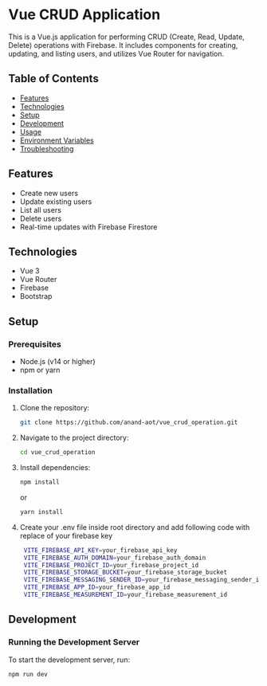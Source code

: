 # Vue CRUD Application

This is a Vue.js application for performing CRUD (Create, Read, Update, Delete) operations with Firebase. It includes components for creating, updating, and listing users, and utilizes Vue Router for navigation.

## Table of Contents

- [Features](#features)
- [Technologies](#technologies)
- [Setup](#setup)
- [Development](#development)
- [Usage](#usage)
- [Environment Variables](#environment-variables)
- [Troubleshooting](#troubleshooting)

## Features

- Create new users
- Update existing users
- List all users
- Delete users
- Real-time updates with Firebase Firestore

## Technologies

- Vue 3
- Vue Router
- Firebase
- Bootstrap

## Setup

### Prerequisites

- Node.js (v14 or higher)
- npm or yarn

### Installation

1. Clone the repository:

    ```bash
    git clone https://github.com/anand-aot/vue_crud_operation.git
    ```

2. Navigate to the project directory:

    ```bash
    cd vue_crud_operation
    ```

3. Install dependencies:

    ```bash
    npm install
    ```

    or

    ```bash
    yarn install
    ```
4. Create your .env file inside root directory and add following code with replace of your firebase key
   ```bash
    VITE_FIREBASE_API_KEY=your_firebase_api_key
    VITE_FIREBASE_AUTH_DOMAIN=your_firebase_auth_domain
    VITE_FIREBASE_PROJECT_ID=your_firebase_project_id
    VITE_FIREBASE_STORAGE_BUCKET=your_firebase_storage_bucket
    VITE_FIREBASE_MESSAGING_SENDER_ID=your_firebase_messaging_sender_id
    VITE_FIREBASE_APP_ID=your_firebase_app_id
    VITE_FIREBASE_MEASUREMENT_ID=your_firebase_measurement_id
   ```

## Development

### Running the Development Server

To start the development server, run:

```bash
npm run dev
